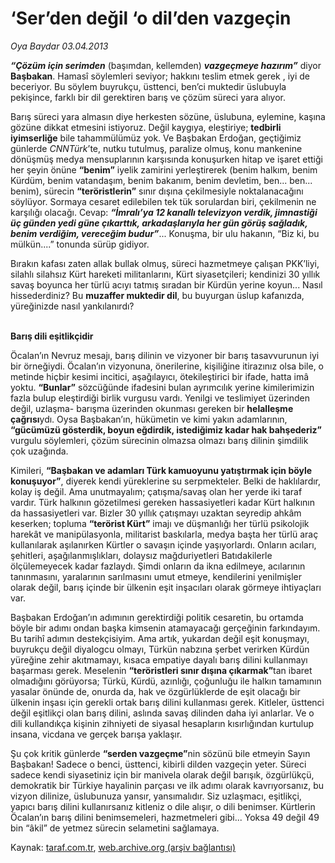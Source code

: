 # ‘Ser’den değil ‘o dil’den vazgeçin

*Oya Baydar 03.04.2013*

<div class="yazi"><p><b><i>“Çözüm için serimden</i></b> (başımdan, kellemden) <b><i>vazgeçmeye hazırım”</i></b> diyor <b>Başbakan</b>. Hamasî söylemleri seviyor;  hakkını teslim etmek gerek , iyi de beceriyor. Bu söylem buyrukçu, üsttenci, ben’ci muktedir üslubuyla pekişince, farklı bir dil gerektiren barış ve çözüm süreci yara alıyor. </p>
<p>Barış süreci yara almasın diye herkesten sözüne, üslubuna, eylemine, kaşına gözüne dikkat etmesini istiyoruz. Değil kaygıya, eleştiriye; <b>tedbirli iyimserliğe</b> bile tahammülümüz yok. Ve Başbakan Erdoğan, geçtiğimiz günlerde <i>CNNTürk</i>’te,  nutku tutulmuş, paralize olmuş, konu mankenine dönüşmüş medya mensuplarının karşısında konuşurken  hitap ve işaret ettiği her şeyin önüne <b>“benim”</b> iyelik zamirini yerleştirerek (benim halkım, benim Kürdüm, benim vatandaşım, benim bakanım, benim devletim, ben... ben... benim), sürecin <b>“teröristlerin”</b> sınır dışına çekilmesiyle noktalanacağını söylüyor. Sormaya cesaret edilebilen tek tük sorulardan biri, çekilmenin ne karşılığı olacağı. Cevap: <b><i>“İmralı’ya 12 kanallı televizyon verdik, jimnastiği üç günden yedi güne çıkarttık, arkadaşlarıyla her gün görüş sağladık, benim verdiğim, vereceğim budur”</i></b>... Konuşma, bir ulu hakanın, “Biz ki, bu mülkün....” tonunda sürüp gidiyor. </p>
<p>Bırakın kafası zaten allak bullak olmuş, süreci hazmetmeye çalışan PKK’liyi, silahlı silahsız Kürt hareketi militanlarını, Kürt siyasetçileri; kendinizi 30 yıllık savaş boyunca her türlü acıyı tatmış sıradan bir Kürdün yerine koyun... Nasıl hissederdiniz? Bu <b>muzaffer muktedir dil</b>, bu buyurgan üslup kafanızda, yüreğinizde nasıl yankılanırdı?</p>
<p><b><br/>Barış dili eşitlikçidir</b></p>
<p>Öcalan’ın Nevruz mesajı, barış dilinin ve vizyoner bir barış tasavvurunun iyi bir örneğiydi. Öcalan’ın vizyonuna, önerilerine, kişiliğine itirazınız olsa bile, o metinde hiçbir kesimi incitici, aşağılayıcı, ötekileştirici bir ifade, hatta imâ yoktu. <b>“Bunlar”</b> sözcüğünde ifadesini bulan ayrımcılık yerine kimilerimizin fazla bulup eleştirdiği birlik vurgusu vardı. Yenilgi ve teslimiyet üzerinden değil, uzlaşma- barışma üzerinden okunması gereken bir <b>helalleşme çağrısı</b>ydı. Oysa Başbakan’ın, hükümetin ve kimi yakın adamlarının, <b>“gücümüzü gösterdik, boyun eğdirdik, istediğimiz kadar hak bahşederiz”</b> vurgulu söylemleri, çözüm sürecinin olmazsa olmazı barış dilinin şimdilik çok uzağında. </p>
<p>Kimileri, <b>“Başbakan ve adamları Türk kamuoyunu yatıştırmak için böyle konuşuyor”</b>, diyerek kendi yüreklerine su serpmekteler. Belki de haklılardır, kolay iş değil. Ama unutmayalım; çatışma/savaş olan her yerde iki taraf vardır. Türk halkının gözetilmesi gereken hassasiyetleri kadar Kürt halkının da hassasiyetleri var. Bizler 30 yıllık çatışmayı uzaktan seyredip ahkâm keserken; topluma <b>“terörist Kürt”</b> imajı ve düşmanlığı her türlü psikolojik harekât ve manipülasyonla, militarist baskılarla, medya başta her türlü araç kullanılarak aşılanırken Kürtler o savaşın içinde yaşıyorlardı. Onların acıları, şehitleri, aşağılanmışlıkları, dolaysız mağduriyetleri Batıdakilerle ölçülemeyecek kadar fazlaydı. Şimdi onların da ikna edilmeye, acılarının tanınmasını, yaralarının sarılmasını umut etmeye, kendilerini yenilmişler olarak değil, barış içinde bir ülkenin eşit inşacıları olarak görmeye ihtiyaçları var.</p>
<p>Başbakan Erdoğan’ın adımının gerektirdiği politik cesaretin, bu ortamda böyle bir adımı ondan başka kimsenin atamayacağı gerçeğinin farkındayım. Bu tarihî adımın destekçisiyim. Ama artık, yukardan değil eşit konuşmayı, buyrukçu değil diyalogcu olmayı, Türkün nabzına şerbet verirken Kürdün yüreğine zehir akıtmamayı, kısaca empatiye dayalı barış dilini kullanmayı başarması gerek. Meselenin <b>“teröristleri sınır dışına çıkarmak”</b>tan ibaret olmadığını görüyorsa; Türkü, Kürdü, azınlığı, çoğunluğu ile halkın tamamının yasalar önünde de, onurda da, hak ve özgürlüklerde de eşit olacağı bir ülkenin inşası için gerekli ortak barış dilini kullanması gerek. Kitleler, üsttenci değil eşitlikçi olan barış dilini, aslında savaş dilinden daha iyi anlarlar. Ve o dili kullandıkça kişinin zihniyeti de siyasal hesapların kısırlığından kurtulup insana, vicdana ve gerçek barışa yaklaşır.</p>
<p>Şu çok kritik günlerde <b>“serden vazgeçme”</b>nin sözünü bile etmeyin Sayın Başbakan! Sadece o benci, üsttenci, kibirli dilden vazgeçin yeter. Süreci sadece kendi siyasetiniz için bir manivela olarak değil barışık, özgürlükçü, demokratik bir Türkiye hayalinin parçası ve ilk adımı olarak kavrıyorsanız, bu vizyon dilinize, üslubunuza yansır, yansımalıdır. Siz uzlaşmacı, eşitlikçi, yapıcı barış dilini kullanırsanız kitleniz o dile alışır, o dili benimser. Kürtlerin Öcalan’ın barış dilini benimsemeleri, hazmetmeleri gibi... Yoksa 49 değil 49 bin “âkil” de yetmez sürecin selametini sağlamaya.</p>
</div>

Kaynak: [taraf.com.tr](http://www.taraf.com.tr/oya-baydar/makale-ser-den-degil-o-dil-den-vazgecin.htm), [web.archive.org (arşiv bağlantısı)](http://web.archive.org/web/20131107153008/http://www.taraf.com.tr/oya-baydar/makale-ser-den-degil-o-dil-den-vazgecin.htm)
